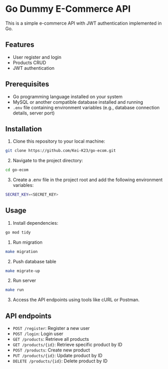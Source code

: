 # Go Dummy E-Commerce API

This is a simple e-commerce API with JWT authentication implemented in Go.

## Features

- User register and login
- Products CRUD
- JWT authentication

## Prerequisites

- Go programming language installed on your system
- MySQL or another compatible database installed and running
- `.env` file containing environment variables (e.g., database connection details, server port)

## Installation

1. Clone this repository to your local machine:

```bash
git clone https://github.com/Kei-K23/go-ecom.git
```

2. Navigate to the project directory:

```bash
cd go-ecom

```

3. Create a .env file in the project root and add the following environment variables:

```bash
SECRET_KEY=<SECRET_KEY>
```

## Usage

1. Install dependencies:

```bash
go mod tidy
```

1. Run migration

```bash
make migration
```

2. Push database table

```bash
make migrate-up
```

2. Run server

```bash
make run
```

3. Access the API endpoints using tools like cURL or Postman.

## API endpoints

- `POST /register`: Register a new user
- `POST /login`: Login user
- `GET /products`: Retrieve all products
- `GET /products/{id}`: Retrieve specific product by ID
- `POST /products`: Create new product
- `PUT /products/{id}`: Update product by ID
- `DELETE /products/{id}`: Delete product by ID
